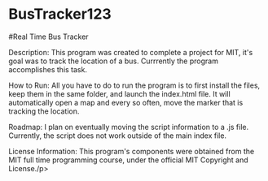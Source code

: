 # BusTracker123
#Real Time Bus Tracker

Description:
This program was created to complete a project for MIT, it's goal was to track the location of a bus. Currrently the program accomplishes this task.

How to Run:
All you have to do to run the program is to first install the files, keep them in the same folder, and launch the index.html file. It will automatically open a map and every so often, move the marker that is tracking the location.

Roadmap:
I plan on eventually moving the script information to a .js file. Currently, the script does not work outside of the main index file.

License Information:
This program's components were obtained from the MIT full time programming course, under the official MIT Copyright and License./p>
